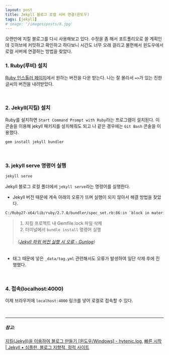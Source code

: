 ```yaml
---
layout: post
title: Jekyll 블로그 로컬 서버 연결(윈도우)
tags: [jekyll]
# image: '/images/posts/8.jpg'
---
```


오랜만에 지킬 블로그를 다시 사용해보고 있다. 수정을 좀 해서 포트폴리오로 쓸 계획인데 깃허브에 커밋하고 확인하고 하다보니 시간도 너무 오래 걸리고 불편해서 윈도우에서 로컬 서버에 연결하는 방법을 찾았다.

### 1. Ruby(루비) 설치
[Ruby 인스톨러 페이지](https://rubyinstaller.org/downloads/)에서 원하는 버전을 다운 받는다. 나는 잘 몰라서  `=>`가 있는 진한 글씨의 버전을 내려받았다.

<br>

### 2. Jekyll(지킬) 설치
Ruby를 설치하면 `Start Command Prompt with Ruby`라는 프로그램이 설치된다. 이 콘솔을 이용해 jekyll 패키지를 설치해줘도 되고 나 같은 경우에는 `Git Bash` 콘솔을 이용했다.

```bash
gem install jekyll bundler
```

<br>

### 3. jekyll serve 명령어 실행
```bash
jekyll serve
```

Jekyll 블로그 로컬 폴더에서 `jekyll serve`라는 명령어를 실행한다.

- Jekyll 버전 때문에 계속 아래의 오류가 뜨며 실행이 되지 않아서 해결 방법을 찾았다.

```bash
C:/Ruby27-x64/lib/ruby/2.7.0/bundler/spec_set.rb:86:in `block in materialize': Could not find public_suffix-4.0.5 in any of the sources (Bundler::GemNotFound)
```

> 1. 지킬 프로젝트 내 Gemfile.lock 파일 삭제
> 2. 터미널에서 `bundle install` 명령어 실행
> ###### ([Jekyll 하위 버전 실행 시 오류 - Gunlog](https://gunlog.dev/Jekyll-Error/))

- 태그 때문에 넣은 `_data/tag.yml` 관련해서도 오류가 발생하여 일단 삭제 후에 진행했다.

<br>

### 4. 접속(localhost:4000)
이제 브라우저에 `localhost:4000` 링크를 넣어 로컬로 접속할 수 있다.

<br>

---

##### 참고:
[지킬(Jekyll)을 이용하여 블로그 만들기 [윈도우/Windows] - hytenic.log](https://velog.io/@hytenic/%EC%A7%80%ED%82%ACJekyll%EC%9D%84-%EC%9D%B4%EC%9A%A9%ED%95%98%EC%97%AC-%EB%B8%94%EB%A1%9C%EA%B7%B8-%EB%A7%8C%EB%93%A4%EA%B8%B0-%EC%9C%88%EB%8F%84%EC%9A%B0Windows),
[빠른 시작 | Jekyll • 심플한, 블로그 지향적, 정적 사이트](https://jekyllrb-ko.github.io/docs/)